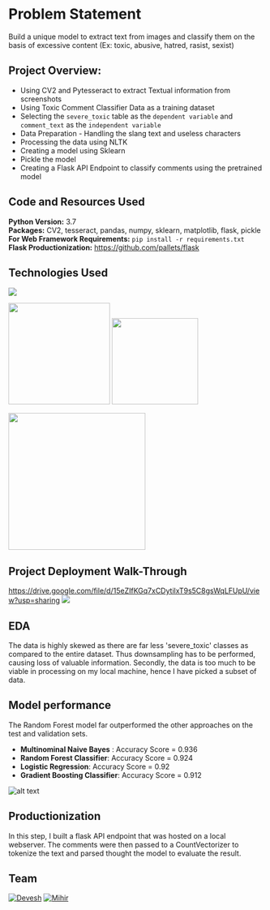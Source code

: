 # Problem Statement
Build a unique model to extract text from images and classify them on the basis of excessive content (Ex: toxic, abusive, hatred, rasist, sexist)
 
## Project Overview:  
* Using CV2 and Pytesseract to extract Textual information from screenshots
* Using Toxic Comment Classifier Data as a training dataset
* Selecting the `severe_toxic` table as the `dependent variable` and `comment_text` as the `independent variable`
* Data Preparation - Handling the slang text and useless characters
* Processing the data using NLTK
* Creating a model using Sklearn
* Pickle the model
* Creating a Flask API Endpoint to classify comments using the pretrained model

## Code and Resources Used 
**Python Version:** 3.7  
**Packages:** CV2, tesseract, pandas, numpy, sklearn, matplotlib, flask, pickle  
**For Web Framework Requirements:**  ```pip install -r requirements.txt```   
**Flask Productionization:** https://github.com/pallets/flask

## Technologies Used

![](https://forthebadge.com/images/badges/made-with-python.svg)

[<img target="_blank" src="https://upload.wikimedia.org/wikipedia/commons/thumb/0/05/Scikit_learn_logo_small.svg/1200px-Scikit_learn_logo_small.svg.png" width=200>](https://scikit-learn.org/stable/) [<img target="_blank" src="https://flask.palletsprojects.com/en/1.1.x/_images/flask-logo.png" width=170>](https://flask.palletsprojects.com/en/1.1.x/) 

[<img target="_blank" src="https://upload.wikimedia.org/wikipedia/commons/7/78/Tesseract_OCR_logo_%28Google%29.png" width=270>](https://tesseract-ocr.github.io/) 

## Project Deployment Walk-Through
https://drive.google.com/file/d/15eZIfKGq7xCDytilxT9s5C8gsWqLFUpU/view?usp=sharing
![](https://github.com/mihir1493/Toxic-Comment-Classifier-for-Instagram/blob/master/demo_video.gif)

## EDA
The data is highly skewed as there are far less 'severe_toxic' classes as compared to the entire dataset. Thus downsampling has to be performed, causing loss of valuable information.
Secondly, the data is too much to be viable in processing on my local machine, hence I have picked a subset of data.

## Model performance
The Random Forest model far outperformed the other approaches on the test and validation sets. 
*	**Multinominal Naive Bayes** : Accuracy Score = 0.936
*   **Random Forest Classifier**: Accuracy Score = 0.924
*	**Logistic Regression**: Accuracy Score = 0.92
*	**Gradient Boosting Classifier**: Accuracy Score = 0.912

![alt text](https://github.com/mihir1493/Toxic-Comment-Classifier-for-Instagram/blob/master/results.JPG "Results")

## Productionization 
In this step, I built a flask API endpoint that was hosted on a local webserver. The comments were then passed to a CountVectorizer to tokenize the text and parsed thought the model to evaluate the result. 

## Team
[![Devesh](https://avatars2.githubusercontent.com/u/49936431?s=400&v=4)](https://github.com/deveshdatwani) 
[![Mihir](https://avatars3.githubusercontent.com/u/56906607?s=400&v=4)](https://github.com/mihir1493)


